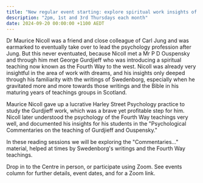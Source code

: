```yaml
---
title: "New regular event starting: explore spiritual work insights of Dr Maurice Nicoll"
description: "2pm, 1st and 3rd Thursdays each month"
date: 2024-09-20 00:00:00 +1100 AEDT
---
```


Dr Maurice Nicoll was a friend and close colleague of Carl Jung and was earmarked to eventually take over to lead the psychology profession after Jung. But this never eventuated, because Nicoll met a Mr P D Ouspensky and through him met George Gurdjieff who was introducing a spiritual teaching now known as the Fourth Way to the west. Nicoll was already very insightful in the area of work with dreams, and his insights only deeped through his familiarity with the writings of Swedenborg, especially when he gravitated more and more towards those writings and the Bible in his maturing years of teachings groups in Scotland.

Maurice Nicoll gave up a lucrative Harley Street Psychology practice to study the Gurdjieff work, which was a brave yet profitable step for him. Nicoll later understood the psychology of the Fourth Way teachings very well, and documented his insights for his students in the "Psychological Commentaries on the teaching of Gurdjieff and Ouspensky."

In these reading sessions we will be exploring the "Commentaries..." material, helped at times by Swedenborg's writings and the Fourth Way teachings.

Drop in to the Centre in person, or participate using Zoom. See events column for further details, event dates, and for a Zoom link.
